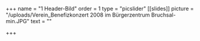 +++
name = "1 Header-Bild"
order = 1
type = "picslider"
[[slides]]
picture = "/uploads/Verein_Benefizkonzert 2008 im Bürgerzentrum Bruchsal-min.JPG"
text = ""

+++
